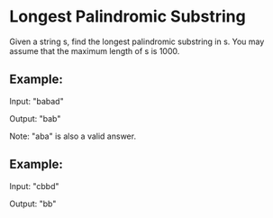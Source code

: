 # Longest Palindromic Substring

Given a string s, find the longest palindromic substring in s. You may assume that the maximum length of s is 1000.

## Example:

Input: "babad"

Output: "bab"

Note: "aba" is also a valid answer.

## Example:

Input: "cbbd"

Output: "bb"

